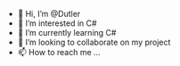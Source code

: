 - 👋 Hi, I’m @Dutler
- 👀 I’m interested in C#
- 🌱 I’m currently learning C#
- 💞️ I’m looking to collaborate on my project
- 📫 How to reach me ...

<!---
Dutler/Dutler is a ✨ special ✨ repository because its `README.md` (this file) appears on your GitHub profile.
You can click the Preview link to take a look at your changes.
--->
